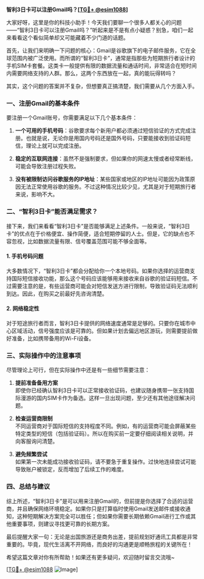 **智利3日卡可以注册Gmail吗？[[TG💪+ @esim1088](https://t.me/s/esim1088)]**

大家好呀，这里是你的科技小助手！今天我们要聊一个很多人都关心的问题——“智利3日卡可以注册Gmail吗？”听起来是不是有点小疑惑？别急，咱们一起来看看这个看似简单却又可能藏着不少门道的话题。

首先，让我们来明确一下问题的核心：Gmail是谷歌旗下的电子邮件服务，它在全球范围内被广泛使用。而所谓的“智利3日卡”，通常是指那些为短期旅行者设计的手机SIM卡套餐。这类卡一般提供有限的数据流量和通话时间，非常适合在短时间内需要网络支持的人群。那么，这两个东西放在一起，真的能玩得转吗？

其实，这个问题的答案并不复杂，但想要真正搞清楚，我们需要从几个方面入手。

### **一、注册Gmail的基本条件**

要注册一个Gmail账号，你需要满足以下几个基本条件：

1. **一个可用的手机号码**：谷歌要求每个新用户都必须通过短信验证的方式完成注册。也就是说，无论你是用国内号码还是国外号码，只要能接收到验证码短信，理论上就可以完成注册。

2. **稳定的互联网连接**：虽然不是强制要求，但如果你的网速太慢或者经常断线，可能会导致注册过程失败。

3. **没有被限制访问谷歌服务的IP地址**：某些国家或地区的IP地址可能因为政策原因无法正常使用谷歌的服务。不过这种情况比较少见，尤其是对于短期旅行者来说，影响不大。

### **二、“智利3日卡”能否满足需求？**

接下来，我们来看看“智利3日卡”是否能够满足上述条件。一般来说，“智利3日卡”的优点在于价格便宜、操作简便，适合短期停留的人士。但是，它的缺点也不容忽视，比如数据流量有限、信号覆盖范围可能不够全面等。

#### **1. 手机号码问题**
大多数情况下，“智利3日卡”都会分配给你一个本地号码。如果你选择的运营商支持国际短信接收功能，那么这个号码应该能够用来接收来自谷歌的验证码短信。不过需要注意的是，有些运营商可能会对短信发送方进行限制，导致验证码无法顺利到达。因此，在购买之前最好先咨询清楚。

#### **2. 网络稳定性**
对于短途旅行者而言，智利3日卡提供的网络速度通常是足够的。只要你在城市中心区域活动，信号强度应该是可靠的。但如果计划去偏远地区游玩，则需要提前做好准备，比如携带备用的Wi-Fi设备。

### **三、实际操作中的注意事项**

尽管理论上可行，但在实际操作中还是有一些细节需要注意：

1. **提前准备备用方案**  
   即使你已经确认智利3日卡可以正常接收验证码，也建议随身携带一张支持国际漫游的国内SIM卡作为备选。这样一旦出现问题，至少还有其他途径解决问题。

2. **检查运营商限制**  
   不同运营商对于国际短信的支持程度不同。例如，有的运营商可能会屏蔽某些特定类型的短信（包括验证码）。所以在购买前一定要仔细阅读相关说明，并向客服询问清楚。

3. **避免频繁尝试**  
   如果第一次未能成功接收验证码，请不要急于重复操作。过快地连续尝试可能导致账户被锁定，反而增加了后续工作的难度。

### **四、总结与建议**

综上所述，“智利3日卡”是可以用来注册Gmail的，但前提是你选择了合适的运营商，并且确保网络环境稳定。如果你只是打算临时使用Gmail发送邮件或接收通知，这种短期解决方案完全可以胜任；但如果你需要长期依赖Gmail进行工作或其他重要事项，则建议寻找更可靠的长期方案。

最后提醒大家一句：无论是出国旅游还是商务出差，提前规划好通讯工具都是非常重要的。毕竟，现代生活离不开网络，而良好的沟通更是顺畅旅程的关键所在！

希望这篇文章对你有所帮助！如果还有更多疑问，欢迎随时留言交流哦~ 

[[TG💪+ @esim1088](https://t.me/s/esim1088) ![Image](https://i.postimg.cc/4NQfJmqS/Snipaste-2025-05-13-00-14-12.png)]